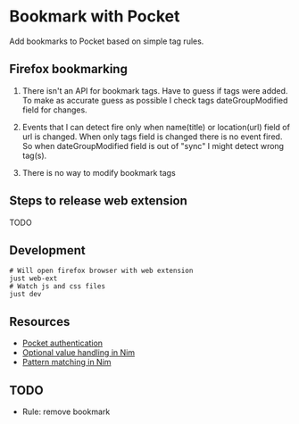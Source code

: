 # Bookmark with Pocket
Add bookmarks to Pocket based on simple tag rules.


## Firefox bookmarking
1) There isn't an API for bookmark tags. Have to guess if tags were added. To make
as accurate guess as possible I check tags dateGroupModified field for changes.

2) Events that I can detect fire only when name(title) or location(url) field of url
is changed. When only tags field is changed there is no event fired.
So when dateGroupModified field is out of "sync" I might detect wrong tag(s).

3) There is no way to modify bookmark tags


## Steps to release web extension
TODO


## Development
```
# Will open firefox browser with web extension
just web-ext
# Watch js and css files
just dev
```

## Resources
- [Pocket authentication](https://blog.wilgucki.pl/oauth-authentication-without-browser/)
- [Optional value handling in Nim](https://peterme.net/optional-value-handling-in-nim.html)
- [Pattern matching in Nim](https://nim-lang.org/blog/2021/03/10/fusion-and-pattern-matching.html)


## TODO
- Rule: remove bookmark
